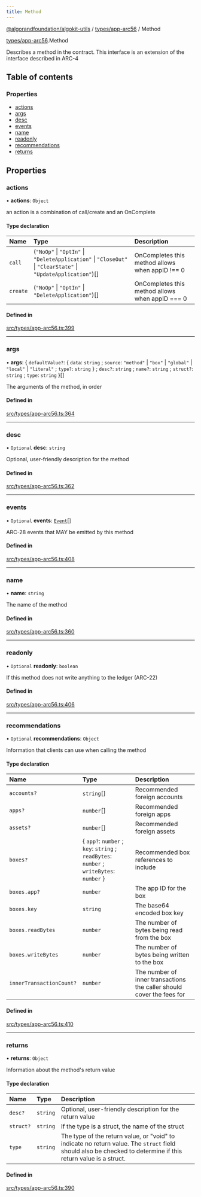 ```yaml
---
title: Method
---
```

[@algorandfoundation/algokit-utils](/reference/algokit-utils-ts/api/readme/) / [types/app-arc56](/reference/algokit-utils-ts/api/modules/types_app_arc56/) / Method



[types/app-arc56](/reference/algokit-utils-ts/api/modules/types_app_arc56/).Method

Describes a method in the contract. This interface is an extension of the interface described in ARC-4

## Table of contents

### Properties

- [actions](#actions)
- [args](#args)
- [desc](#desc)
- [events](#events)
- [name](#name)
- [readonly](#readonly)
- [recommendations](#recommendations)
- [returns](#returns)

## Properties

### actions

• **actions**: `Object`

an action is a combination of call/create and an OnComplete

#### Type declaration

| Name | Type | Description |
| :------ | :------ | :------ |
| `call` | (``"NoOp"`` \| ``"OptIn"`` \| ``"DeleteApplication"`` \| ``"CloseOut"`` \| ``"ClearState"`` \| ``"UpdateApplication"``)[] | OnCompletes this method allows when appID !== 0 |
| `create` | (``"NoOp"`` \| ``"OptIn"`` \| ``"DeleteApplication"``)[] | OnCompletes this method allows when appID === 0 |

#### Defined in

[src/types/app-arc56.ts:399](https://github.com/algorandfoundation/algokit-utils-ts/blob/main/src/types/app-arc56.ts#L399)

___

### args

• **args**: \{ `defaultValue?`: \{ `data`: `string` ; `source`: ``"method"`` \| ``"box"`` \| ``"global"`` \| ``"local"`` \| ``"literal"`` ; `type?`: `string`  } ; `desc?`: `string` ; `name?`: `string` ; `struct?`: `string` ; `type`: `string`  }[]

The arguments of the method, in order

#### Defined in

[src/types/app-arc56.ts:364](https://github.com/algorandfoundation/algokit-utils-ts/blob/main/src/types/app-arc56.ts#L364)

___

### desc

• `Optional` **desc**: `string`

Optional, user-friendly description for the method

#### Defined in

[src/types/app-arc56.ts:362](https://github.com/algorandfoundation/algokit-utils-ts/blob/main/src/types/app-arc56.ts#L362)

___

### events

• `Optional` **events**: [`Event`]()[]

ARC-28 events that MAY be emitted by this method

#### Defined in

[src/types/app-arc56.ts:408](https://github.com/algorandfoundation/algokit-utils-ts/blob/main/src/types/app-arc56.ts#L408)

___

### name

• **name**: `string`

The name of the method

#### Defined in

[src/types/app-arc56.ts:360](https://github.com/algorandfoundation/algokit-utils-ts/blob/main/src/types/app-arc56.ts#L360)

___

### readonly

• `Optional` **readonly**: `boolean`

If this method does not write anything to the ledger (ARC-22)

#### Defined in

[src/types/app-arc56.ts:406](https://github.com/algorandfoundation/algokit-utils-ts/blob/main/src/types/app-arc56.ts#L406)

___

### recommendations

• `Optional` **recommendations**: `Object`

Information that clients can use when calling the method

#### Type declaration

| Name | Type | Description |
| :------ | :------ | :------ |
| `accounts?` | `string`[] | Recommended foreign accounts |
| `apps?` | `number`[] | Recommended foreign apps |
| `assets?` | `number`[] | Recommended foreign assets |
| `boxes?` | \{ `app?`: `number` ; `key`: `string` ; `readBytes`: `number` ; `writeBytes`: `number`  } | Recommended box references to include |
| `boxes.app?` | `number` | The app ID for the box |
| `boxes.key` | `string` | The base64 encoded box key |
| `boxes.readBytes` | `number` | The number of bytes being read from the box |
| `boxes.writeBytes` | `number` | The number of bytes being written to the box |
| `innerTransactionCount?` | `number` | The number of inner transactions the caller should cover the fees for |

#### Defined in

[src/types/app-arc56.ts:410](https://github.com/algorandfoundation/algokit-utils-ts/blob/main/src/types/app-arc56.ts#L410)

___

### returns

• **returns**: `Object`

Information about the method's return value

#### Type declaration

| Name | Type | Description |
| :------ | :------ | :------ |
| `desc?` | `string` | Optional, user-friendly description for the return value |
| `struct?` | `string` | If the type is a struct, the name of the struct |
| `type` | `string` | The type of the return value, or "void" to indicate no return value. The `struct` field should also be checked to determine if this return value is a struct. |

#### Defined in

[src/types/app-arc56.ts:390](https://github.com/algorandfoundation/algokit-utils-ts/blob/main/src/types/app-arc56.ts#L390)